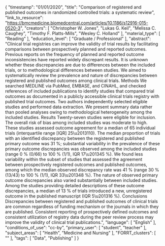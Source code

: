 {
    "timestamp": "01/01/2020",
    "title": "Comparison of registered and published outcomes in randomized controlled trials: a systematic review",
    "link_to_resource": "https://bmcmedicine.biomedcentral.com/articles/10.1186/s12916-015-0520-3",
    "creators": [
        "Christopher W. Jones",
        "Lukas G. Keil",
        "Melissa C. Caughey",
        "Timothy F. Platts-Mills",
        "Wesley C. Holland"
    ],
    "material_type": [
        "Reading"
    ],
    "education_level": [
        "Graduate / Professional"
    ],
    "abstract": "Clinical trial registries can improve the validity of trial results by facilitating comparisons between prospectively planned and reported outcomes. Previous reports on the frequency of planned and reported outcome inconsistencies have reported widely discrepant results. It is unknown whether these discrepancies are due to differences between the included trials, or to methodological differences between studies. We aimed to systematically review the prevalence and nature of discrepancies between registered and published outcomes among clinical trials. Methods We searched MEDLINE via PubMed, EMBASE, and CINAHL, and checked references of included publications to identify studies that compared trial outcomes as documented in a publicly accessible clinical trials registry with published trial outcomes. Two authors independently selected eligible studies and performed data extraction. We present summary data rather than pooled analyses owing to methodological heterogeneity among the included studies. Results Twenty-seven studies were eligible for inclusion. The overall risk of bias among included studies was moderate to high. These studies assessed outcome agreement for a median of 65 individual trials (interquartile range [IQR] 25\u2013110). The median proportion of trials with an identified discrepancy between the registered and published primary outcome was 31 %; substantial variability in the prevalence of these primary outcome discrepancies was observed among the included studies (range 0 % (0/66) to 100 % (1/1), IQR 17\u201345 %). We found less variability within the subset of studies that assessed the agreement between prospectively registered outcomes and published outcomes, among which the median observed discrepancy rate was 41 % (range 30 % (13/43) to 100 % (1/1), IQR 33\u201348 %). The nature of observed primary outcome discrepancies also varied substantially between included studies. Among the studies providing detailed descriptions of these outcome discrepancies, a median of 13 % of trials introduced a new, unregistered outcome in the published manuscript (IQR 5\u201316 %). Conclusions Discrepancies between registered and published outcomes of clinical trials are common regardless of funding mechanism or the journals in which they are published. Consistent reporting of prospectively defined outcomes and consistent utilization of registry data during the peer review process may improve the validity of clinical trial publications.",
    "language": [
        "English"
    ],
    "conditions_of_use": "cc-by",
    "primary_user": [
        "student",
        "teacher"
    ],
    "subject_areas": [
        "Health",
        "Medicine and Nursing"
    ],
    "FORRT_clusters": [
        ""
    ],
    "tags": [
        "Data",
        "Publishing"
    ]
}